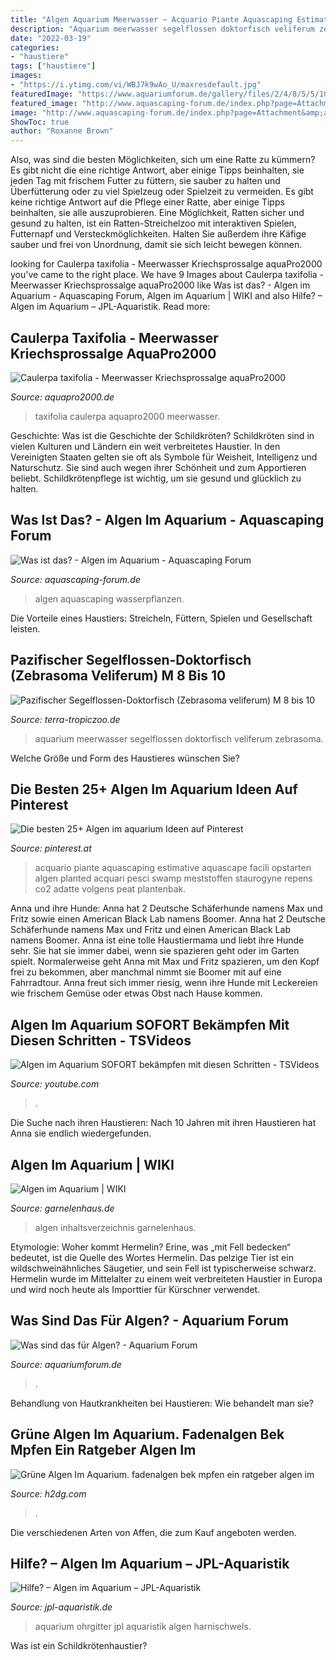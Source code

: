 ```yaml
---
title: "Algen Aquarium Meerwasser ~ Acquario Piante Aquascaping Estimative Aquascape Facili Opstarten Algen Planted Acquari Pesci Swamp Meststoffen Staurogyne Repens Co2 Adatte Volgens Peat Plantenbak"
description: "Aquarium meerwasser segelflossen doktorfisch veliferum zebrasoma"
date: "2022-03-19"
categories:
- "haustiere"
tags: ["haustiere"]
images:
- "https://i.ytimg.com/vi/WBJ7k9wAo_U/maxresdefault.jpg"
featuredImage: "https://www.aquariumforum.de/gallery/files/2/4/8/5/5/100_2380-med.jpg"
featured_image: "http://www.aquascaping-forum.de/index.php?page=Attachment&amp;attachmentID=9182"
image: "http://www.aquascaping-forum.de/index.php?page=Attachment&amp;attachmentID=9182"
ShowToc: true
author: "Roxanne Brown"
---
```



Also, was sind die besten Möglichkeiten, sich um eine Ratte zu kümmern? Es gibt nicht die eine richtige Antwort, aber einige Tipps beinhalten, sie jeden Tag mit frischem Futter zu füttern, sie sauber zu halten und Überfütterung oder zu viel Spielzeug oder Spielzeit zu vermeiden.
Es gibt keine richtige Antwort auf die Pflege einer Ratte, aber einige Tipps beinhalten, sie alle auszuprobieren. Eine Möglichkeit, Ratten sicher und gesund zu halten, ist ein Ratten-Streichelzoo mit interaktiven Spielen, Futternapf und Versteckmöglichkeiten. Halten Sie außerdem ihre Käfige sauber und frei von Unordnung, damit sie sich leicht bewegen können.

	

		
looking for Caulerpa taxifolia - Meerwasser Kriechsprossalge aquaPro2000 you've came to the right place. We have 9 Images about Caulerpa taxifolia - Meerwasser Kriechsprossalge aquaPro2000 like Was ist das? - Algen im Aquarium - Aquascaping Forum, Algen im Aquarium | WIKI and also Hilfe? – Algen im Aquarium – JPL-Aquaristik. Read more:
		
    
## Caulerpa Taxifolia - Meerwasser Kriechsprossalge AquaPro2000

<img loading=lazy src="https://www.aquapro2000.de/media/catalog/product/cache/1/image/1c6643041eecd79b11d8bbe3fbef5504/t/a/taxifolia_1_.jpg" onerror="this.onerror=null;this.src='https://tse1.mm.bing.net/th?id=OIP.P48PMpVOpGAYIi4KMm_Q4wHaHa&amp;pid=15.1';" alt="Caulerpa taxifolia - Meerwasser Kriechsprossalge aquaPro2000">

_Source: aquapro2000.de_

>taxifolia caulerpa aquapro2000 meerwasser. 

	

Geschichte: Was ist die Geschichte der Schildkröten?
Schildkröten sind in vielen Kulturen und Ländern ein weit verbreitetes Haustier. In den Vereinigten Staaten gelten sie oft als Symbole für Weisheit, Intelligenz und Naturschutz. Sie sind auch wegen ihrer Schönheit und zum Apportieren beliebt. Schildkrötenpflege ist wichtig, um sie gesund und glücklich zu halten.

    
## Was Ist Das? - Algen Im Aquarium - Aquascaping Forum

<img loading=lazy src="http://www.aquascaping-forum.de/index.php?page=Attachment&amp;attachmentID=9182" onerror="this.onerror=null;this.src='https://tse4.mm.bing.net/th?id=OIP.nuXdnfGLo8nXn5VrnLPbigHaEd&amp;pid=15.1';" alt="Was ist das? - Algen im Aquarium - Aquascaping Forum">

_Source: aquascaping-forum.de_

>algen aquascaping wasserpflanzen. 

	

Die Vorteile eines Haustiers: Streicheln, Füttern, Spielen und Gesellschaft leisten.

    
## Pazifischer Segelflossen-Doktorfisch (Zebrasoma Veliferum) M 8 Bis 10

<img loading=lazy src="https://www.terra-tropiczoo.de/wp-content/uploads/2019/11/Meerwasser-Aquarium-Shop-scaled.jpg" onerror="this.onerror=null;this.src='https://tse4.mm.bing.net/th?id=OIP.jbXAM_JG_NHp9fN8KrzAygHaE8&amp;pid=15.1';" alt="Pazifischer Segelflossen-Doktorfisch (Zebrasoma veliferum) M 8 bis 10">

_Source: terra-tropiczoo.de_

>aquarium meerwasser segelflossen doktorfisch veliferum zebrasoma. 

	

Welche Größe und Form des Haustieres wünschen Sie?

    
## Die Besten 25+ Algen Im Aquarium Ideen Auf Pinterest

<img loading=lazy src="https://i.pinimg.com/originals/d0/69/1f/d0691f164a66e94e5290c604429032d9.jpg" onerror="this.onerror=null;this.src='https://tse4.mm.bing.net/th?id=OIP.umVM9aiV9a_mECRTJFEm4AHaEb&amp;pid=15.1';" alt="Die besten 25+ Algen im aquarium Ideen auf Pinterest">

_Source: pinterest.at_

>acquario piante aquascaping estimative aquascape facili opstarten algen planted acquari pesci swamp meststoffen staurogyne repens co2 adatte volgens peat plantenbak. 

	

Anna und ihre Hunde: Anna hat 2 Deutsche Schäferhunde namens Max und Fritz sowie einen American Black Lab namens Boomer.
Anna hat 2 Deutsche Schäferhunde namens Max und Fritz und einen American Black Lab namens Boomer. Anna ist eine tolle Haustiermama und liebt ihre Hunde sehr. Sie hat sie immer dabei, wenn sie spazieren geht oder im Garten spielt. Normalerweise geht Anna mit Max und Fritz spazieren, um den Kopf frei zu bekommen, aber manchmal nimmt sie Boomer mit auf eine Fahrradtour. Anna freut sich immer riesig, wenn ihre Hunde mit Leckereien wie frischem Gemüse oder etwas Obst nach Hause kommen.

    
## Algen Im Aquarium SOFORT Bekämpfen Mit Diesen Schritten - TSVideos

<img loading=lazy src="https://i.ytimg.com/vi/WBJ7k9wAo_U/maxresdefault.jpg" onerror="this.onerror=null;this.src='https://tse2.mm.bing.net/th?id=OIP.Ndp93wVzx70bUZCzgt3bEAHaEK&amp;pid=15.1';" alt="Algen im Aquarium SOFORT bekämpfen mit diesen Schritten - TSVideos">

_Source: youtube.com_

>. 

	

Die Suche nach ihren Haustieren: Nach 10 Jahren mit ihren Haustieren hat Anna sie endlich wiedergefunden.

    
## Algen Im Aquarium | WIKI

<img loading=lazy src="https://www.garnelenhaus.de/media/image/cb/42/b6/Cladophora_Aquarium_Algenplage_Algen_Wiki_Garnelenhaus.jpg" onerror="this.onerror=null;this.src='https://tse4.mm.bing.net/th?id=OIP.Wa8Ocn-v1sP_rHxwViugYQHaFj&amp;pid=15.1';" alt="Algen im Aquarium | WIKI">

_Source: garnelenhaus.de_

>algen inhaltsverzeichnis garnelenhaus. 

	

Etymologie: Woher kommt Hermelin?
Erine, was „mit Fell bedecken“ bedeutet, ist die Quelle des Wortes Hermelin. Das pelzige Tier ist ein wildschweinähnliches Säugetier, und sein Fell ist typischerweise schwarz. Hermelin wurde im Mittelalter zu einem weit verbreiteten Haustier in Europa und wird noch heute als Importtier für Kürschner verwendet.

    
## Was Sind Das Für Algen? - Aquarium Forum

<img loading=lazy src="https://www.aquariumforum.de/gallery/files/2/4/8/5/5/100_2380-med.jpg" onerror="this.onerror=null;this.src='https://tse1.mm.bing.net/th?id=OIP.4SByJANKSrdZg6vzbxBobQHaFj&amp;pid=15.1';" alt="Was sind das für Algen? - Aquarium Forum">

_Source: aquariumforum.de_

>. 

	

Behandlung von Hautkrankheiten bei Haustieren: Wie behandelt man sie?

    
## Grüne Algen Im Aquarium. Fadenalgen Bek Mpfen Ein Ratgeber Algen Im

<img loading=lazy src="https://images.gutefrage.net/media/fragen/bilder/gruene-algen-im-meerwasser-aquarium-was-kann-es-sein-/0_original.jpg?v=1502615459000" onerror="this.onerror=null;this.src='https://tse4.mm.bing.net/th?id=OIP.uQdIRDpeoif2R-8MAL3CSAHaNK&amp;pid=15.1';" alt="Grüne Algen Im Aquarium. fadenalgen bek mpfen ein ratgeber algen im">

_Source: h2dg.com_

>. 

	

Die verschiedenen Arten von Affen, die zum Kauf angeboten werden.

    
## Hilfe? – Algen Im Aquarium – JPL-Aquaristik

<img loading=lazy src="https://jpl-aquaristik.de/wp-content/uploads/2019/01/Aquarium-JPL-5538-1.jpg" onerror="this.onerror=null;this.src='https://tse4.mm.bing.net/th?id=OIP.CVntZLjjNYipVr9lmHj2tAHaE8&amp;pid=15.1';" alt="Hilfe? – Algen im Aquarium – JPL-Aquaristik">

_Source: jpl-aquaristik.de_

>aquarium ohrgitter jpl aquaristik algen harnischwels. 

	

Was ist ein Schildkrötenhaustier?

